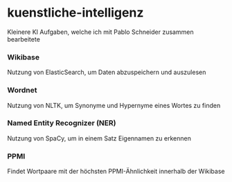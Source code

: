 # kuenstliche-intelligenz
Kleinere KI Aufgaben, welche ich mit Pablo Schneider zusammen bearbeitete

### Wikibase
Nutzung von ElasticSearch, um Daten abzuspeichern und auszulesen

### Wordnet
Nutzung von NLTK, um Synonyme und Hypernyme eines Wortes zu finden

### Named Entity Recognizer (NER)
Nutzung von SpaCy, um in einem Satz Eigennamen zu erkennen

### PPMI
Findet Wortpaare mit der höchsten PPMI-Ähnlichkeit innerhalb der Wikibase
